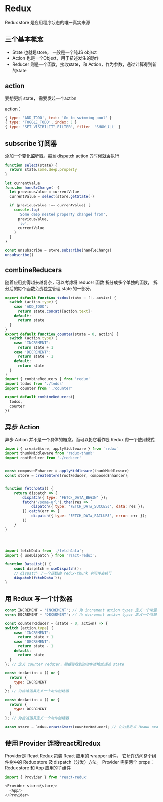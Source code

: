 # Redux

Redux store 是应用程序状态的唯一真实来源

## 三个基本概念

* State 也就是store， 一般是一个纯JS object
* Action 也是一个Object，用于描述发生的动作
* Reducer 则是一个函数，接收state，和 Action，作为参数，通过计算得到新的state

## action

要想更新 state， 需要发起一个action

action： 

```js
{ type: 'ADD_TODO', text: 'Go to swimming pool' }
{ type: 'TOGGLE_TODO', index: 1 }
{ type: 'SET_VISIBILITY_FILTER', filter: 'SHOW_ALL' }
```

## subscribe 订阅器

添加一个变化监听器。每当 dispatch action 的时候就会执行

```js
function select(state) {
  return state.some.deep.property
}

let currentValue
function handleChange() {
  let previousValue = currentValue
  currentValue = select(store.getState())

  if (previousValue !== currentValue) {
    console.log(
      'Some deep nested property changed from',
      previousValue,
      'to',
      currentValue
    )
  }
}

const unsubscribe = store.subscribe(handleChange)
unsubscribe()
```

## combineReducers

随着应用变得越来越复杂，可以考虑将 reducer 函数 拆分成多个单独的函数，
拆分后的每个函数负责独立管理 state 的一部分。

```js
export default function todos(state = [], action) {
  switch (action.type) {
    case 'ADD_TODO':
      return state.concat([action.text])
    default:
      return state
  }
}
export default function counter(state = 0, action) {
  switch (action.type) {
    case 'INCREMENT':
      return state + 1
    case 'DECREMENT':
      return state - 1
    default:
      return state
  }
}
import { combineReducers } from 'redux'
import todos from './todos'
import counter from './counter'

export default combineReducers({
  todos,
  counter
})
```


## 异步 Action

异步 Action 并不是一个具体的概念，而可以把它看作是 Redux 的一个使用模式


```js
import { createStore, applyMiddleware } from 'redux' 
import thunkMiddleware from 'redux-thunk'
import rootReducer from './reducer'


const composedEnhancer = applyMiddleware(thunkMiddleware) 
const store = createStore(rootReducer, composedEnhancer);


function fetchData() {
    return dispatch => {
        dispatch({ type: 'FETCH_DATA_BEGIN' }); 
        fetch('/some-url').then(res => {
            dispatch({ type: 'FETCH_DATA_SUCCESS', data: res });
        }).catch(err => {
            dispatch({ type: 'FETCH_DATA_FAILURE', error: err }); 
        })
    }
}




import fetchData from './fetchData';
import { useDispatch } from 'react-redux';

function DataList() {
	const dispatch = useDispatch();
	// dispatch 了一个函数由 redux-thunk 中间件去执行 
    dispatch(fetchData());
}
```


## 用 Redux 写一个计数器

```js
const INCREMENT = 'INCREMENT'; // 为 increment action types 定义一个常量
const DECREMENT = 'DECREMENT'; // 为 decrement action types 定义一个常量

const counterReducer = (state = 0, action) => {
switch (action.type) {
    case 'INCREMENT':
      return state + 1
    case 'DECREMENT':
      return state - 1
    default:
      return state
  }
}; // 定义 counter reducer，根据接收到的动作递增或递减 state

const incAction = () => {
  return {
    type: INCREMENT
  }
}; // 为自增运算定义一个动作创建器

const decAction = () => {
  return {
    type: DECREMENT
  }
}; // 为自减运算定义一个动作创建器

const store = Redux.createStore(counterReducer); // 在这里定义 Redux store，传入 reducers
```

## 使用 Provider 连接react和redux

Provider是 React Redux 包装 React 应用的 wrapper 组件， 
它允许访问整个组件树中的 Redux store 及 dispatch（分发）方法。 
Provider 需要两个 props：Redux store 和 App 应用的子组件

```js
import { Provider } from 'react-redux'

<Provider store={store}>
  <App/>
</Provider>
```



